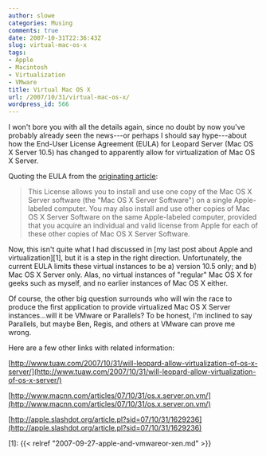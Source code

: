 ```yaml
---
author: slowe
categories: Musing
comments: true
date: 2007-10-31T22:36:43Z
slug: virtual-mac-os-x
tags:
- Apple
- Macintosh
- Virtualization
- VMware
title: Virtual Mac OS X
url: /2007/10/31/virtual-mac-os-x/
wordpress_id: 566
---
```


I won't bore you with all the details again, since no doubt by now you've probably already seen the news---or perhaps I should say hype---about how the End-User License Agreement (EULA) for Leopard Server (Mac OS X Server 10.5) has changed to apparently allow for virtualization of Mac OS X Server.

Quoting the EULA from the [originating article](http://db.tidbits.com/article/9277):

>This License allows you to install and use one copy of the Mac OS X Server software (the "Mac OS X Server Software") on a single Apple-labeled computer. You may also install and use other copies of Mac OS X Server Software on the same Apple-labeled computer, provided that you acquire an individual and valid license from Apple for each of these other copies of Mac OS X Server Software.

Now, this isn't quite what I had discussed in [my last post about Apple and virtualization][1], but it is a step in the right direction. Unfortunately, the current EULA limits these virtual instances to be a) version 10.5 only; and b) Mac OS X Server only. Alas, no virtual instances of "regular" Mac OS X for geeks such as myself, and no earlier instances of Mac OS X either.

Of course, the other big question surrounds who will win the race to produce the first application to provide virtualized Mac OS X Server instances...will it be VMware or Parallels? To be honest, I'm inclined to say Parallels, but maybe Ben, Regis, and others at VMware can prove me wrong.

Here are a few other links with related information:

[http://www.tuaw.com/2007/10/31/will-leopard-allow-virtualization-of-os-x-server/](http://www.tuaw.com/2007/10/31/will-leopard-allow-virtualization-of-os-x-server/)

[http://www.macnn.com/articles/07/10/31/os.x.server.on.vm/](http://www.macnn.com/articles/07/10/31/os.x.server.on.vm/)

[http://apple.slashdot.org/article.pl?sid=07/10/31/1629236](http://apple.slashdot.org/article.pl?sid=07/10/31/1629236)

[1]: {{< relref "2007-09-27-apple-and-vmwareor-xen.md" >}}
